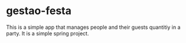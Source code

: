 # gestao-festa
This is a simple app that manages people and their guests quantitiy in a party. It is a simple spring project.
